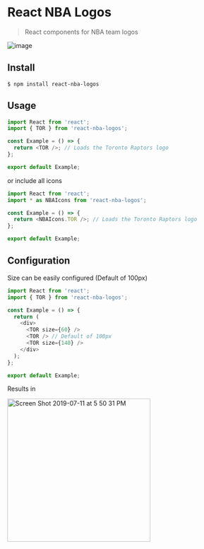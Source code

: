 # React NBA Logos

> React components for NBA team logos

![image](https://user-images.githubusercontent.com/11506653/61015562-1ff45080-a35a-11e9-9b5c-4a824268c3aa.png)

## Install

```shell
$ npm install react-nba-logos
```

## Usage

```js
import React from 'react';
import { TOR } from 'react-nba-logos';

const Example = () => {
  return <TOR />; // Loads the Toronto Raptors logo
};

export default Example;
```

or include all icons

```js
import React from 'react';
import * as NBAIcons from 'react-nba-logos';

const Example = () => {
  return <NBAIcons.TOR />; // Loads the Toronto Raptors logo
};

export default Example;
```

## Configuration

Size can be easily configured (Default of 100px)

```js
import React from 'react';
import { TOR } from 'react-nba-logos';

const Example = () => {
  return (
    <div>
      <TOR size={60} />
      <TOR /> // Default of 100px
      <TOR size={140} />
    </div>
  );
};

export default Example;
```

Results in

<img width="324" alt="Screen Shot 2019-07-11 at 5 50 31 PM" src="https://user-images.githubusercontent.com/11506653/61087786-a2394f00-a404-11e9-8e7b-d4361a834ad4.png">
